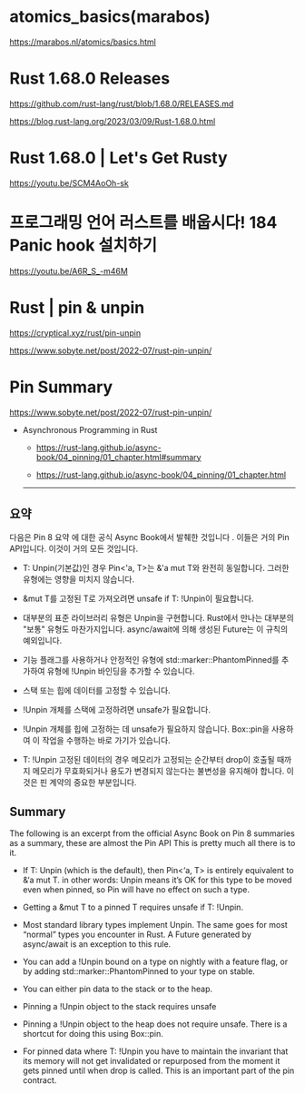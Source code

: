 # atomics_basics(marabos)

https://marabos.nl/atomics/basics.html

# Rust 1.68.0 Releases

https://github.com/rust-lang/rust/blob/1.68.0/RELEASES.md

https://blog.rust-lang.org/2023/03/09/Rust-1.68.0.html

# Rust 1.68.0 | Let's Get Rusty

https://youtu.be/SCM4AoOh-sk

# 프로그래밍 언어 러스트를 배웁시다! 184 Panic hook 설치하기

https://youtu.be/A6R_S_-m46M

# Rust | pin & unpin

https://cryptical.xyz/rust/pin-unpin

https://www.sobyte.net/post/2022-07/rust-pin-unpin/

# Pin Summary

https://www.sobyte.net/post/2022-07/rust-pin-unpin/

- Asynchronous Programming in Rust

  - https://rust-lang.github.io/async-book/04_pinning/01_chapter.html#summary

  - https://rust-lang.github.io/async-book/04_pinning/01_chapter.html

  <hr>

## 요약

다음은 Pin 8 요약 에 대한 공식 Async Book에서 발췌한 것입니다 . 이들은 거의 Pin API입니다. 이것이 거의 모든 것입니다.

- T: Unpin(기본값)인 경우 Pin<'a, T>는 &'a mut T와 완전히 동일합니다. 그러한 유형에는 영향을 미치지 않습니다.

- &mut T를 고정된 T로 가져오려면 unsafe if T: !Unpin이 필요합니다.

- 대부분의 표준 라이브러리 유형은 Unpin을 구현합니다. Rust에서 만나는 대부분의 "보통" 유형도 마찬가지입니다. async/await에 의해 생성된 Future는 이 규칙의 예외입니다.

- 기능 플래그를 사용하거나 안정적인 유형에 std::marker::PhantomPinned를 추가하여 유형에 !Unpin 바인딩을 추가할 수 있습니다.

- 스택 또는 힙에 데이터를 고정할 수 있습니다.

- !Unpin 개체를 스택에 고정하려면 unsafe가 필요합니다.

- !Unpin 개체를 힙에 고정하는 데 unsafe가 필요하지 않습니다. Box::pin을 사용하여 이 작업을 수행하는 바로 가기가 있습니다.

- T: !Unpin 고정된 데이터의 경우 메모리가 고정되는 순간부터 drop이 호출될 때까지 메모리가 무효화되거나 용도가 변경되지 않는다는 불변성을 유지해야 합니다. 이것은 핀 계약의 중요한 부분입니다.

## Summary

The following is an excerpt from the official Async Book on Pin 8 summaries as a summary, these are almost the Pin API This is pretty much all there is to it.

- If T: Unpin (which is the default), then Pin<‘a, T> is entirely equivalent to &‘a mut T. in other words: Unpin means it’s OK for this type to be moved even when pinned, so Pin will have no effect on such a type.

- Getting a &mut T to a pinned T requires unsafe if T: !Unpin.

- Most standard library types implement Unpin. The same goes for most “normal” types you encounter in Rust. A Future generated by async/await is an exception to this rule.

- You can add a !Unpin bound on a type on nightly with a feature flag, or by adding std::marker::PhantomPinned to your type on stable.

- You can either pin data to the stack or to the heap.

- Pinning a !Unpin object to the stack requires unsafe

- Pinning a !Unpin object to the heap does not require unsafe. There is a shortcut for doing this using Box::pin.

- For pinned data where T: !Unpin you have to maintain the invariant that its memory will not get invalidated or repurposed from the moment it gets pinned until when drop is called. This is an important part of the pin contract.
